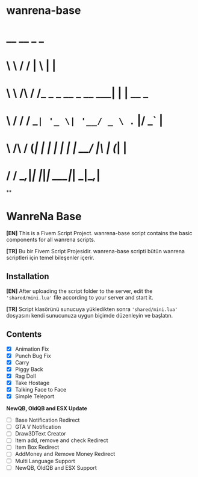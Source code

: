 # wanrena-base
# __          __                  _   _       
# \ \        / /                 | \ | |      
#  \ \  /\  / /_ _ _ __  _ __ ___|  \| | __ _ 
#   \ \/  \/ / _` | '_ \| '__/ _ \ . ` |/ _` |
#    \  /\  / (_| | | | | | |  __/ |\  | (_| |
#     \/  \/ \__,_|_| |_|_|  \___|_| \_|\__,_|

**

# WanreNa Base


**[EN]** 
This is a Fivem Script Project. wanrena-base script contains the basic components for all wanrena scripts.

**[TR]** 
Bu bir Fivem Script Projesidir. wanrena-base scripti bütün wanrena scriptleri için temel bileşenler içerir.



## Installation
**[EN]**
After uploading the script folder to the server, edit the `'shared/mini.lua'` file according to your server and start it.

**[TR]**
Script klasörünü sunucuya yükledikten sonra `'shared/mini.lua'` dosyasını kendi sunucunuza uygun biçimde düzenleyin ve başlatın.


## Contents

 - [x] Animation Fix
 - [x] Punch Bug Fix
 - [x] Carry
 - [x] Piggy Back
 - [x] Rag Doll
 - [x] Take Hostage
 - [x] Talking Face to Face
 - [x] Simple Teleport

**NewQB, OldQB and ESX Update**
 - [ ] Base Notification Redirect
 - [ ] GTA V Notification
 - [ ] Draw3DText Creator
 - [ ] Item add, remove and check Redirect
 - [ ] Item Box Redirect
 - [ ] AddMoney and Remove Money Redirect
 - [ ] Multi Language Support
 - [ ] NewQB, OldQB and ESX Support
